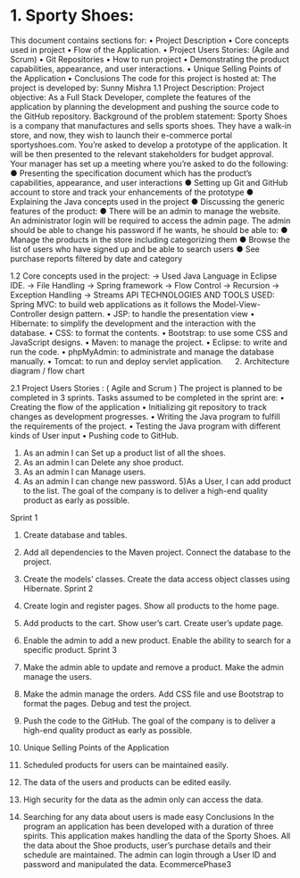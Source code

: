 # 1.	Sporty Shoes:
This document contains sections for: • Project Description • Core concepts used in project • Flow of the Application. • Project Users Stories: (Agile and Scrum) • Git Repositories • How to run project • Demonstrating the product capabilities, appearance, and user interactions. • Unique Selling Points of the Application • Conclusions
The code for this project is hosted at: 
The project is developed by: Sunny Mishra
1.1 Project Description:
Project objective: As a Full Stack Developer, complete the features of the application by planning the development and pushing the source code to the GitHub repository.
Background of the problem statement: Sporty Shoes is a company that manufactures and sells sports shoes. They have a walk-in store, and now, they wish to launch their e-commerce portal sportyshoes.com.
You’re asked to develop a prototype of the application. It will be then presented to the relevant stakeholders for budget approval. Your manager has set up a meeting where you’re asked to do the following:
 ● Presenting the specification document which has the product’s capabilities, appearance, and user interactions
 ● Setting up Git and GitHub account to store and track your enhancements of the prototype
 ● Explaining the Java concepts used in the project
 ● Discussing the generic features of the product:
 ● There will be an admin to manage the website. An administrator login will be required to access the admin page.
The admin should be able to change his password if he wants, he should be able to: ● Manage the products in the store including categorizing them ● Browse the list of users who have signed up and be able to search users ● See purchase reports filtered by date and category



1.2 Core concepts used in the project:
 -> Used Java Language in Eclipse IDE. -> File Handling -> Spring framework -> Flow Control -> Recursion -> Exception Handling -> Streams API TECHNOLOGIES AND TOOLS USED:
Spring MVC: to build web applications as it follows the Model-View-Controller design pattern.
• JSP: to handle the presentation view
• Hibernate: to simplify the development and the interaction with the database. • CSS: to format the contents.
• Bootstrap: to use some CSS and JavaScript designs. 
• Maven: to manage the project. 
• Eclipse: to write and run the code. 
• phpMyAdmin: to administrate and manage the database manually.
• Tomcat: to run and deploy servlet application.
 
2.	Architecture diagram / flow chart

 
2.1 Project Users Stories : ( Agile and Scrum )
The project is planned to be completed in 3 sprints. Tasks assumed to be completed in the sprint are: • Creating the flow of the application • Initializing git repository to track changes as development progresses. • Writing the Java program to fulfill the requirements of the project. • Testing the Java program with different kinds of User input • Pushing code to GitHub.
1.	As an admin I can Set up a product list of all the shoes.
2.	As an admin I can Delete any shoe product.
3.	As an admin I can Manage users.
4.	As an admin I can change new password. 5)As a User, I can add product to the list. The goal of the company is to deliver a high-end quality product as early as possible.

Sprint 1
1.	Create database and tables.
2.	Add all dependencies to the Maven project. Connect the database to the project.
3.	Create the models’ classes. Create the data access object classes using Hibernate. Sprint 2
4.	Create login and register pages. Show all products to the home page.
5.	Add products to the cart. Show user’s cart. Create user’s update page.
6.	Enable the admin to add a new product. Enable the ability to search for a specific product. Sprint 3
7.	Make the admin able to update and remove a product. Make the admin manage the users.
8.	Make the admin manage the orders. Add CSS file and use Bootstrap to format the pages. Debug and test the project.
9.	Push the code to the GitHub. The goal of the company is to deliver a high-end quality product as early as possible.

3. Unique Selling Points of the Application
1.	Scheduled products for users can be maintained easily.
2.	The data of the users and products can be edited easily.
3.	High security for the data as the admin only can access the data.
4.	Searching for any data about users is made easy Conclusions In the program an application has been developed with a duration of three spirits. This application makes handling the data of the Sporty Shoes. All the data about the Shoe products, user’s purchase details and their schedule are maintained. The admin can login through a User ID and password and manipulated the data.
EcommercePhase3
